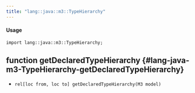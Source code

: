 ```yaml
---
title: "lang::java::m3::TypeHierarchy"
---
```


#### Usage

`import lang::java::m3::TypeHierarchy;`


## function getDeclaredTypeHierarchy {#lang-java-m3-TypeHierarchy-getDeclaredTypeHierarchy}

* ``rel[loc from, loc to] getDeclaredTypeHierarchy(M3 model)``

